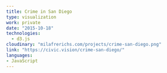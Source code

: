 ```yaml
---
title: Crime in San Diego
type: visualization
work: private
date: "2015-10-18"
technologies:
  - d3.js
cloudinary: "milafrerichs.com/projects/crime-san-diego.png"
link: "https://civic.vision/crime-san-diego/"
languages:
- JavaScript
---
```

